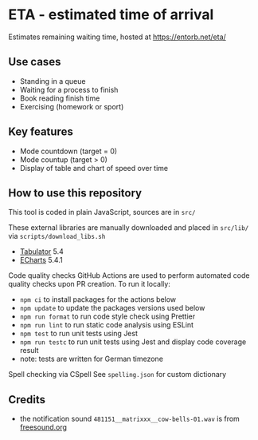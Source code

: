 # ETA - estimated time of arrival

Estimates remaining waiting time, hosted at <https://entorb.net/eta/>

## Use cases

* Standing in a queue
* Waiting for a process to finish
* Book reading finish time
* Exercising (homework or sport)

## Key features

* Mode countdown (target = 0)
* Mode countup (target > 0)
* Display of table and chart of speed over time

## How to use this repository

This tool is coded in plain JavaScript, sources are in `src/`

These external libraries are manually downloaded and placed in `src/lib/` via `scripts/download_libs.sh`

* [Tabulator](https://tabulator.info/) 5.4
* [ECharts](https://echarts.apache.org) 5.4.1

Code quality checks
GitHub Actions are used to perform automated code quality checks upon PR creation. To run it locally:

* `npm ci` to install packages for the actions below
* `npm update` to update the packages versions used below
* `npm run format` to run code style check using Prettier
* `npm run lint` to run static code analysis using ESLint
* `npm test` to run unit tests using Jest
* `npm run testc` to run unit tests using Jest and display code coverage result
* note: tests are written for German timezone

Spell checking via CSpell
See `spelling.json` for custom dictionary

## Credits

* the notification sound `481151__matrixxx__cow-bells-01.wav` is from [freesound.org](https://freesound.org/people/MATRIXXX_/sounds/481151/)
